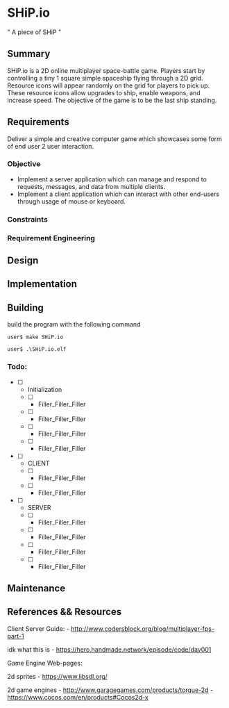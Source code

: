 # **SHiP.io**
" A piece of SHiP "

## Summary

SHiP.io is a 2D online multiplayer space-battle game. Players start by controlling a tiny 1 square simple spaceship flying through a 2D grid. Resource icons will appear randomly on the grid for players to pick up. These resource icons allow upgrades to ship, enable weapons, and increase speed.  The objective of the game is to be the last ship standing.

## Requirements

Deliver a simple and creative computer game which showcases some form of end user 2 user interaction. 

### Objective
 -  Implement a server application which can manage and respond to requests, messages, and data from multiple clients.
 -  Implement a client application which can interact with other end-users through usage of mouse or keyboard.


### Constraints

### Requirement Engineering

## Design

## Implementation

## Building

build the program with the following command  

    user$ make SHiP.io
  
    user$ .\SHiP.io.elf


### Todo:
- [ ] - Initialization 
  - [ ] - Filler_Filler_Filler
  - [ ] - Filler_Filler_Filler
  - [ ] - Filler_Filler_Filler
  - [ ] - Filler_Filler_Filler
- [ ] - CLIENT
  - [ ] - Filler_Filler_Filler
  - [ ] - Filler_Filler_Filler
- [ ] - SERVER 
  - [ ] - Filler_Filler_Filler
  - [ ] - Filler_Filler_Filler
  - [ ] - Filler_Filler_Filler
  - [ ] - Filler_Filler_Filler


## Maintenance


## References && Resources

Client Server Guide:
    - http://www.codersblock.org/blog/multiplayer-fps-part-1

idk what this is
    - https://hero.handmade.network/episode/code/day001


Game Engine Web-pages:

2d sprites
    - https://www.libsdl.org/

2d game engines
    - http://www.garagegames.com/products/torque-2d
    - https://www.cocos.com/en/products#Cocos2d-x
